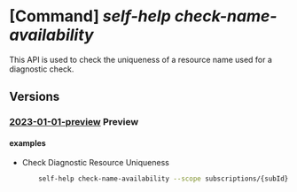 # [Command] _self-help check-name-availability_

This API is used to check the uniqueness of a resource name used for a diagnostic check.

## Versions

### [2023-01-01-preview](/Resources/mgmt-plane/L3tzY29wZX0vcHJvdmlkZXJzL21pY3Jvc29mdC5oZWxwL2NoZWNrbmFtZWF2YWlsYWJpbGl0eQ==/2023-01-01-preview.xml) **Preview**

<!-- mgmt-plane /{scope}/providers/microsoft.help/checknameavailability 2023-01-01-preview -->

#### examples

- Check Diagnostic Resource Uniqueness
    ```bash
        self-help check-name-availability --scope subscriptions/{subId} --name {diagnostic-name} --type 'Microsoft.Help/diagnostics'
    ```
